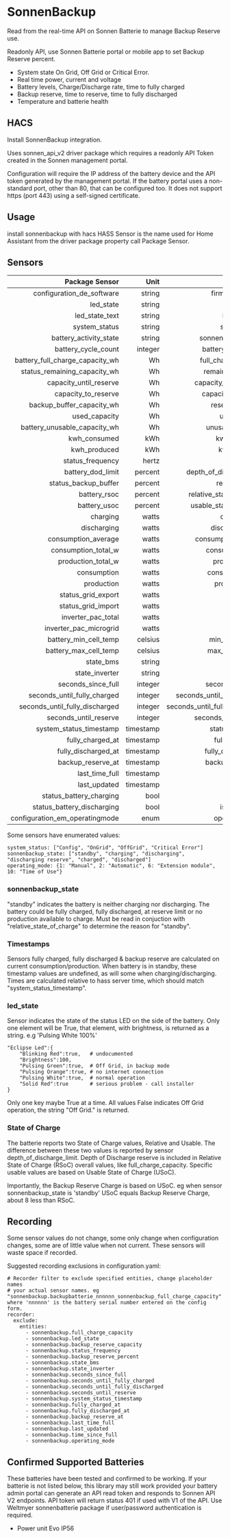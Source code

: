 # SonnenBackup

Read from the real-time API on Sonnen Batterie to manage Backup Reserve use.

Readonly API, use Sonnen Batterie portal or mobile app to set Backup Reserve percent.

* System state On Grid, Off Grid or Critical Error.
* Real time power, current and voltage
* Battery levels, Charge/Discharge rate, time to fully charged
* Backup reserve, time to reserve, time to fully discharged
* Temperature and batterie health


## HACS

Install SonnenBackup integration.

Uses sonnen_api_v2 driver package which requires a readonly API Token created in the
Sonnen management portal.

Configuration will require the IP address of the battery device and the API token generated by the management portal.
If the battery portal uses a non-standard port, other than 80, that can be configured too.
It does not support https (port 443) using a self-signed certificate.

## Usage

install sonnenbackup with hacs
HASS Sensor is the name used for Home Assistant from the driver package property call Package Sensor.

## Sensors

| Package Sensor                | Unit  | HASS sensor        |
|------------------------------:|------:|-------------------:|
|configuration_de_software|string|firmware_version|
|led_state|string|led_state|
|led_state_text|string|led_state_text|
|system_status|string|system_status|
|battery_activity_state|string|sonnenbackup_state|
|battery_cycle_count|integer|battery_cycle_count|
|battery_full_charge_capacity_wh|Wh|full_charge_capacity|
|status_remaining_capacity_wh|Wh|remaining_capacity|
|capacity_until_reserve|Wh|capacity_until_reserve|
|capacity_to_reserve|Wh|capacity_to_reserve|
|backup_buffer_capacity_wh|Wh|reserve_capacity|
|used_capacity|Wh|used_capacity|
|battery_unusable_capacity_wh|Wh|unusable_capacity|
|kwh_consumed|kWh|kwh_consumed|
|kwh_produced|kWh|kwh_produced|
|status_frequency|hertz|frequency|
|battery_dod_limit|percent|depth_of_discharge_limit|
|status_backup_buffer|percent|reserve_charge|
|battery_rsoc|percent|relative_state_of_charge|
|battery_usoc|percent|usable_state_of_charge|
|charging|watts|charge_power|
|discharging|watts|discharge_power|
|consumption_average |watts|consumption_average|
|consumption_total_w|watts|consumption_daily|
|production_total_w|watts|production_daily|
|consumption|watts|consumption_now|
|production|watts|production_now|
|status_grid_export|watts|grid_export|
|status_grid_import|watts|grid_import|
|inverter_pac_total|watts|ongrid_pac|
|inverter_pac_microgrid|watts|offgrid_pac|
|battery_min_cell_temp|celsius|min_battery_temp|
|battery_max_cell_temp|celsius|max_battery_temp|
|state_bms|string|state_bms|
|state_inverter|string|state_inverter|
|seconds_since_full|integer|seconds_since_full|
|seconds_until_fully_charged|integer|seconds_until_fully_charged|
|seconds_until_fully_discharged|integer|seconds_until_fully_discharged|
|seconds_until_reserve|integer|seconds_until_reserve|
|system_status_timestamp|timestamp|status_timestamp|
|fully_charged_at|timestamp|fully_charged_at|
|fully_discharged_at|timestamp|fully_discharged_at|
|backup_reserve_at|timestamp|backup_reserve_at|
|last_time_full|timestamp|last_time_full|
|last_updated|timestamp|last_updated|
|status_battery_charging|bool|is_charging|
|status_battery_discharging|bool|is_discharging|
|configuration_em_operatingmode|enum|operating_mode|


Some sensors have enumerated values:

```
system_status: ["Config", "OnGrid", "OffGrid", "Critical Error"]
sonnenbackup_state: ["standby", "charging", "discharging", "discharging reserve", "charged", "discharged"]
operating_mode: {1: "Manual", 2: "Automatic", 6: "Extension module", 10: "Time of Use"}
```

### sonnenbackup_state
"standby" indicates the battery is neither charging nor discharging.
The battery could be fully charged, fully discharged, at reserve limit or no production available to charge.
Must be read in conjuction with "relative_state_of_charge" to determine the reason for "standby".

### Timestamps
Sensors fully charged, fully discharged & backup reserve are calculated on current consumption/production.
When battery is in standby, these timestamp values are undefined, as will some when charging/discharging.
Times are calculated relative to hass server time, which should match "system_status_timestamp".

### led_state
Sensor indicates the state of the status LED on the side of the battery.
Only one element will be True, that element, with brightness, is returned as a string.
e.g 'Pulsing White 100%'
```
"Eclipse Led":{
    "Blinking Red":true,   # undocumented
    "Brightness":100,
    "Pulsing Green":true,  # Off Grid, in backup mode
    "Pulsing Orange":true, # no internet connection
    "Pulsing White":true,  # normal operation
    "Solid Red":true       # serious problem - call installer
}
```
Only one key maybe True at a time. All values False indicates Off Grid operation, the string "Off Grid." is returned.

### State of Charge
The batterie reports two State of Charge values, Relative and Usable. The difference between these two values is reported by
sensor depth_of_discharge_limit. Depth of Discharge reserve is included in Relative State of Charge (RSoC) overall values, like full_charge_capacity. Specific usable values are based on Usable State of Charge (USoC).

Importantly, the Backup Reserve Charge is based on USoC. eg when sensor sonnenbackup_state is 'standby' USoC equals Backup Reserve Charge, about 8 less than RSoC.

## Recording
Some sensor values do not change, some only change when configuration changes, some are of little value when not current. These sensors will waste space if recorded.

Suggested recording exclusions in configuration.yaml:
```
# Recorder filter to exclude specified entities, change placeholder names
# your actual sensor names. eg "sonnenbackup.backupbatterie_nnnnnn_sonnenbackup_full_charge_capacity"
where 'nnnnnn' is the battery serial number entered on the config form.
recorder:
  exclude:
    entities:
      - sonnenbackup.full_charge_capacity
      - sonnenbackup.led_state
      - sonnenbackup.backup_reserve_capacity
      - sonnenbackup.status_frequency
      - sonnenbackup.backup_reserve_percent
      - sonnenbackup.state_bms
      - sonnenbackup.state_inverter
      - sonnenbackup.seconds_since_full
      - sonnenbackup.seconds_until_fully_charged
      - sonnenbackup.seconds_until_fully_discharged
      - sonnenbackup.seconds_until_reserve
      - sonnenbackup.system_status_timestamp
      - sonnenbackup.fully_charged_at
      - sonnenbackup.fully_discharged_at
      - sonnenbackup.backup_reserve_at
      - sonnenbackup.last_time_full
      - sonnenbackup.last_updated
      - sonnenbackup.time_since_full
      - sonnenbackup.operating_mode
```

## Confirmed Supported Batteries

These batteries have been tested and confirmed to be working. If your batterie is not listed below, this library may still work provided your battery admin portal can generate an API read token and responds to Sonnen API V2 endpoints.
API token will return status 401 if used with V1 of the API. Use Weltmyer sonnenbatterie package if user/password authentication is required.

* Power unit Evo IP56
